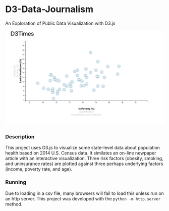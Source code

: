 # D3-Data-Journalism
An Exploration of Public Data Visualization with D3.js

![screenshot](https://github.com/nchullip/Data-Journalism-and-D3/blob/master/images/screenshot.png)

### Description
This project uses D3.js to visualize some state-level data about population health based on 2014 U.S. Census data.  It similates an on-line newpaper article with an interactive visualization.  Three risk factors (obesity, smoking, and uninsurance rates) are plotted against three perhaps underlying factors (income, poverty rate, and age).


### Running
Due to loading in a csv file, many browsers will fail to load this unless run on an http server.  This project was developed with the `python -m http.server` method.
